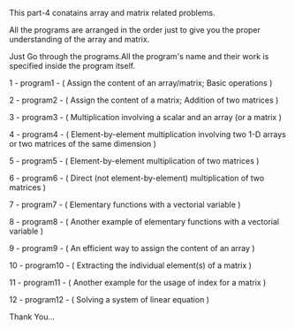 This part-4 conatains array and matrix related problems.

All the programs are arranged in the order just to give you the proper understanding of the array and matrix.

Just Go through the programs.All the program's name and their work is specified inside the program itself.

1 - program1 - ( Assign the content of an array/matrix; Basic operations )

2 - program2 - ( Assign the content of a matrix; Addition of two matrices )

3 - program3 - ( Multiplication involving a scalar and an array (or a matrix )

4 - program4 - ( Element-by-element multiplication involving two 1-D arrays or two matrices of the same dimension )

5 - program5 - ( Element-by-element multiplication of two matrices )

6 - program6 - ( Direct (not element-by-element) multiplication of two matrices )

7 - program7 - ( Elementary functions with a vectorial variable )

8 - program8 - ( Another example of elementary functions with a vectorial variable )

9 - program9 - ( An efficient way to assign the content of an array )

10 - program10 - ( Extracting the individual element(s) of a matrix )

11 - program11 - ( Another example for the usage of index for a matrix )

12 - program12 - ( Solving a system of linear equation )

Thank You...
